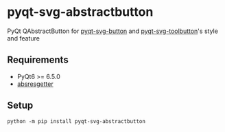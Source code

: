 # pyqt-svg-abstractbutton
PyQt QAbstractButton for <a href="https://github.com/yjg30737/pyqt-svg-button.git">pyqt-svg-button</a> and <a href="https://github.com/yjg30737/pyqt-svg-toolbutton.git">pyqt-svg-toolbutton</a>'s style and feature

## Requirements
* PyQt6 >= 6.5.0
* <a href="https://github.com/yjg30737/absresgetter">absresgetter</a>

## Setup
`python -m pip install pyqt-svg-abstractbutton`
